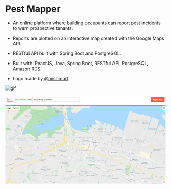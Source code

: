 # Pest Mapper
* An online platform where building occupants can report pest incidents to warn prospective tenants.

* Reports are plotted on an interactive map created with the Google Maps API.

* RESTful API built with Spring Boot and PostgreSQL.

* Built with: ReactJS, Java, Spring Boot, RESTful API, PostgreSQL, Amazon RDS.

* Logo made by [@mishmort](https://github.com/mishmort)

![gif](demo.gif)

![image](img.png)
